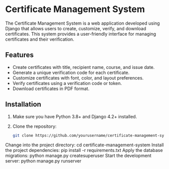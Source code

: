 # Certificate Management System

The Certificate Management System is a web application developed using Django that allows users to create, customize, verify, and download certificates. This system provides a user-friendly interface for managing certificates and their verification.

## Features

- Create certificates with title, recipient name, course, and issue date.
- Generate a unique verification code for each certificate.
- Customize certificates with font, color, and layout preferences.
- Verify certificates using a verification code or token.
- Download certificates in PDF format.

## Installation

1. Make sure you have Python 3.8+ and Django 4.2+ installed.

2. Clone the repository:

   ```bash
   git clone https://github.com/yourusername/certificate-management-system.git
Change into the project directory:
cd certificate-management-system
Install the project dependencies:
pip install -r requirements.txt
Apply the database migrations:
python manage.py createsuperuser
Start the development server:
python manage.py runserver
